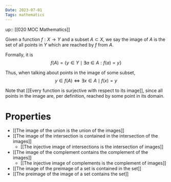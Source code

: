 ```yaml
---
Date: 2023-07-01
Tags: mathematics
---
```

up:: [[020 MOC Mathematics]]

Given a function $f: X \to Y$ and a subset $A \subset X$, we say the image of $A$ is the set of all points in $Y$ which are reached by $f$ from $A$.

Formally, it is
$$f(A) = \{y \in Y \mid \exists a \in A :f(a) = y\}$$

Thus, when talking about points in the image of some subset, 
$$y \in f(A) \iff \exists x \in A \mid f(x) = y$$

Note that [[Every function is surjective with respect to its image]], since all points in the image are, per definition, reached by some point in its domain.

# Properties
- [[The image of the union is the union of the images]]
- [[The image of the intersection is contained in the intersection of the images]]
	- [[The injective image of intersections is the intersection of images]]
- [[The image of the complement contains the complement of the images]]
	- [[The injective image of complements is the complement of images]]
- [[The image of the preimage of a set is contained in the set]]
- [[The preimage of the image of a set contains the set]]
